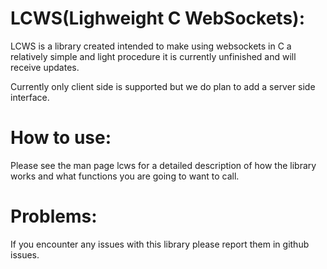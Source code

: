 # LCWS(Lighweight C WebSockets):
LCWS is a library created intended to make using websockets in C a relatively simple and light procedure it is currently unfinished and will receive updates. 

Currently only client side is supported but we do plan to add a server side interface.


# How to use:
Please see the man page lcws for a detailed description of how the library works and what functions you are going to want to call.


# Problems:
If you encounter any issues with this library please report them in github issues.
